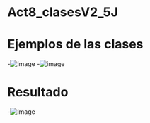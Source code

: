 # Act8_clasesV2_5J
# Ejemplos de las clases
-![image](https://github.com/user-attachments/assets/a2c16aec-b664-446a-9f65-1c6a6fa34a56)
-![image](https://github.com/user-attachments/assets/8a6a7a07-0a66-4ffd-96bd-d3ec00a23f82)
# Resultado
-![image](https://github.com/user-attachments/assets/740a1e07-1cdc-4a74-a559-08887ad1297a)
